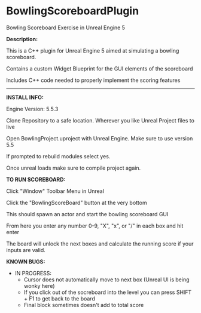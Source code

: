 # BowlingScoreboardPlugin
Bowling Scoreboard Exercise in Unreal Engine 5

**Description:**

This is a C++ plugin for Unreal Engine 5 aimed at simulating a bowling scoreboard.

Contains a custom Widget Blueprint for the GUI elements of the scoreboard

Includes C++ code needed to properly implement the scoring features


---------------------------------------------------------------------------------------------------


**INSTALL INFO:**


Engine Version: 5.5.3

Clone Repository to a safe location. Wherever you like Unreal Project files to live

Open BowlingProject.uproject with Unreal Engine. Make sure to use version 5.5

If prompted to rebuild modules select yes.

Once unreal loads make sure to compile project again.


**TO RUN SCOREBOARD:**


Click "Window" Toolbar Menu in Unreal

Click the "BowlingScoreBoard" button at the very bottom

This should spawn an actor and start the bowling scoreboard GUI

From here you enter any number 0-9, "X", "x", or "/" in each box and hit enter

The board will unlock the next boxes and calculate the running score if your 
inputs are valid.


**KNOWN BUGS:**

- IN PROGRESS:
  - Cursor does not automatically move to next box (Unreal UI is being wonky here)
  - If you click out of the socreboard into the level you can press SHIFT + F1 to get back to the board
  - Final block sometimes doesn't add to total score
